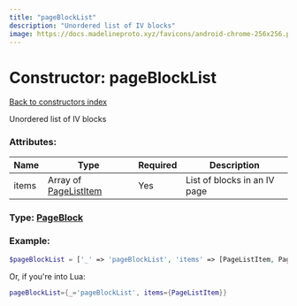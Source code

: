 ```yaml
---
title: "pageBlockList"
description: "Unordered list of IV blocks"
image: https://docs.madelineproto.xyz/favicons/android-chrome-256x256.png
---
```

# Constructor: pageBlockList  
[Back to constructors index](index.md)



Unordered list of IV blocks

### Attributes:

| Name     |    Type       | Required | Description |
|----------|---------------|----------|-------------|
|items|Array of [PageListItem](../types/PageListItem.md) | Yes|List of blocks in an IV page|



### Type: [PageBlock](../types/PageBlock.md)


### Example:

```php
$pageBlockList = ['_' => 'pageBlockList', 'items' => [PageListItem, PageListItem]];
```  


Or, if you're into Lua:

```lua
pageBlockList={_='pageBlockList', items={PageListItem}}

```


